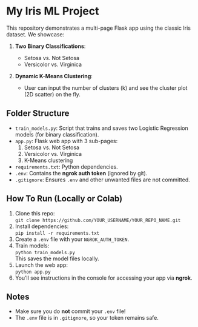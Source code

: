 # My Iris ML Project

This repository demonstrates a multi-page Flask app using the classic Iris dataset. 
We showcase:

1. **Two Binary Classifications**:
   - Setosa vs. Not Setosa
   - Versicolor vs. Virginica

2. **Dynamic K-Means Clustering**:
   - User can input the number of clusters (k) and see the cluster plot (2D scatter) on the fly.

## Folder Structure

- `train_models.py`: Script that trains and saves two Logistic Regression models (for binary classification).
- `app.py`: Flask web app with 3 sub-pages:
  1. Setosa vs. Not Setosa
  2. Versicolor vs. Virginica
  3. K-Means clustering
- `requirements.txt`: Python dependencies.
- `.env`: Contains the **ngrok auth token** (ignored by git).
- `.gitignore`: Ensures `.env` and other unwanted files are not committed.

## How To Run (Locally or Colab)
1. Clone this repo:  
   `git clone https://github.com/YOUR_USERNAME/YOUR_REPO_NAME.git`
2. Install dependencies:  
   `pip install -r requirements.txt`
3. Create a `.env` file with your `NGROK_AUTH_TOKEN`.
4. Train models:  
   `python train_models.py`  
   This saves the model files locally.
5. Launch the web app:  
   `python app.py`
6. You’ll see instructions in the console for accessing your app via **ngrok**.

## Notes
- Make sure you do **not** commit your `.env` file! 
- The `.env` file is in `.gitignore`, so your token remains safe.

